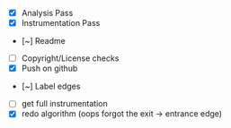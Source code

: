- [x] Analysis Pass
- [x] Instrumentation Pass
- [~] Readme
- [ ] Copyright/License checks
- [x] Push on github
- [~] Label edges
- [ ] get full instrumentation
- [x] redo algorithm (oops forgot the exit -> entrance edge)